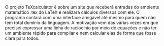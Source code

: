 O projeto TeXcalculator é sobre um site que receberá entradas do 
ambiente matemático .tex do LaTeX e realizará cálculos diversos com ele. 
O programa contará com uma interface amigável até mesmo para quem não 
tem total domínio da linguagem. A motivação vem das várias vezes em que 
precisei expressar uma linha de raciocínio por meio de equações e não 
ter um ambiente rápido para compilar e nem calcular elas de forma que 
fosse clara para todos.

